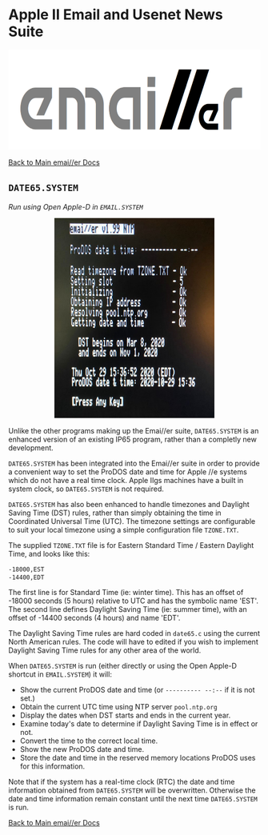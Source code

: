 # Apple II Email and Usenet News Suite

<p align="center"><img src="img/emailler-logo.png" alt="emai//er-logo" height="200px"></p>

[Back to Main emai//er Docs](README-emailler.md)

## `DATE65.SYSTEM`

*Run using Open Apple-D in `EMAIL.SYSTEM`*

<p align="center"><img src="img/DATE65.jpg" alt="POP65" height="400px"></p>

Unlike the other programs making up the Emai//er suite, `DATE65.SYSTEM` is an enhanced version of an existing IP65 program, rather than a completly new development.

`DATE65.SYSTEM` has been integrated into the Emai//er suite in order to provide a convenient way to set the ProDOS date and time for Apple //e systems which do not have a real time clock.  Apple IIgs machines have a built in system clock, so `DATE65.SYSTEM` is not required.

`DATE65.SYSTEM` has also been enhanced to handle timezones and Daylight Saving Time (DST) rules, rather than simply obtaining the time in Coordinated Universal Time (UTC).  The timezone settings are configurable to suit your local timezone using a simple configuration file `TZONE.TXT`.

The supplied `TZONE.TXT` file is for Eastern Standard Time / Eastern Daylight Time, and looks like this:

```
-18000,EST
-14400,EDT
```

The first line is for Standard Time (ie: winter time).  This has an offset of -18000 seconds (5 hours) relative to UTC and has the symbolic name 'EST'.  The second line defines Daylight Saving Time (ie: summer time), with an offset of -14400 seconds (4 hours) and name 'EDT'.

The Daylight Saving Time rules are hard coded in `date65.c` using the current North American rules.  The code will have to edited if you wish to implement Daylight Saving Time rules for any other area of the world.

When `DATE65.SYSTEM` is run (either directly or using the Open Apple-D shortcut in `EMAIL.SYSTEM`) it will:

 - Show the current ProDOS date and time (or `---------- --:--` if it is not set.)
 - Obtain the current UTC time using NTP server `pool.ntp.org`
 - Display the dates when DST starts and ends in the current year.
 - Examine today's date to determine if Daylight Saving Time is in effect or not.
 - Convert the time to the correct local time.
 - Show the new ProDOS date and time.
 - Store the date and time in the reserved memory locations ProDOS uses for this information.

Note that if the system has a real-time clock (RTC) the date and time information obtained from `DATE65.SYSTEM` will be overwritten.  Otherwise the date and time information remain constant until the next time `DATE65.SYSTEM` is run.

[Back to Main emai//er Docs](README-emailler.md)

